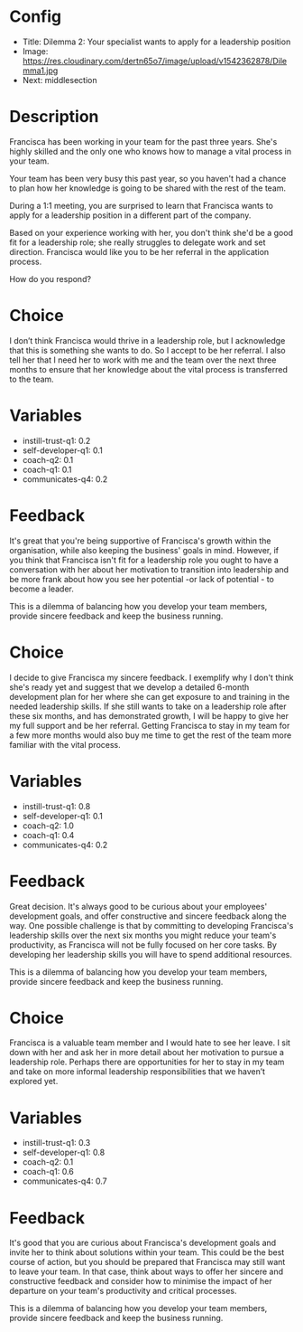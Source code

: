 # Config
 - Title: Dilemma 2: Your specialist wants to apply for a leadership position 
 - Image: https://res.cloudinary.com/dertn65o7/image/upload/v1542362878/Dilemma1.jpg
 - Next: middlesection


# Description
Francisca has been working in your team for the past three years. She's highly skilled and the only one who knows how to manage a vital process in your team. 

Your team has been very busy this past year, so you haven't had a chance to plan how her knowledge is going to be shared with the rest of the team. 

During a 1:1 meeting, you are surprised to learn that Francisca wants to apply for a leadership position in a different part of the company. 

Based on your experience working with her, you don't think she'd be a good fit for a leadership role; she really struggles to delegate work and set direction. Francisca would like you to be her referral in the application process.

How do you respond?

# Choice
 I don’t think Francisca would thrive in a leadership role, but I acknowledge that this is something she wants to do. So I accept to be her referral. I also tell her that I need her to work with me and the team over the next three months to ensure that her knowledge about the vital process is transferred to the team. 

# Variables
- instill-trust-q1: 0.2
- self-developer-q1: 0.1
- coach-q2: 0.1 
- coach-q1: 0.1 
- communicates-q4: 0.2

# Feedback
It's great that you're being supportive of Francisca's growth within the organisation, while also keeping the business' goals in mind. However, if you think that Francisca isn't fit for a leadership role you ought to have a conversation with her about her motivation to transition into leadership and be more frank about how you see her potential -or lack of potential - to become a leader. 

This is a dilemma of balancing how you develop your team members, provide sincere feedback and keep the business running.


# Choice
I decide to give Francisca my sincere feedback. I exemplify why I don't think she's ready yet and suggest that we develop a detailed 6-month development plan for her where she can get exposure to and training in the needed leadership skills. If she still wants to take on a leadership role after these six months, and has demonstrated growth, I will be happy to give her my full support and be her referral. Getting Francisca to stay in my team for a few more months would also buy me time to get the rest of the team more familiar with the vital process.    

# Variables
- instill-trust-q1: 0.8
- self-developer-q1: 0.1
- coach-q2: 1.0 
- coach-q1: 0.4 
- communicates-q4: 0.2

# Feedback
Great decision. It's always good to be curious about your employees' development goals, and offer constructive and sincere feedback along the way. One possible challenge is that by committing to developing Francisca's leadership skills over the next six months you might reduce your team's productivity, as Francisca will not be fully focused on her core tasks. By developing her leadership skills you will have to spend additional resources. 

This is a dilemma of balancing how you develop your team members, provide sincere feedback and keep the business running.






# Choice
Francisca is a valuable team member and I would hate to see her leave. I sit down with her and ask her in more detail about her motivation to pursue a leadership role. Perhaps there are opportunities for her to stay in my team and take on more informal leadership responsibilities that we haven’t explored yet.

# Variables
- instill-trust-q1: 0.3
- self-developer-q1: 0.8
- coach-q2: 0.1 
- coach-q1: 0.6 
- communicates-q4: 0.7


# Feedback
It's good that you are curious about Francisca's development goals and invite her to think about solutions within your team. This could be the best course of action, but you should be prepared that Francisca may still want to leave your team. In that case, think about ways to offer her sincere and constructive feedback and consider how to minimise the impact of her departure on your team's productivity and critical processes. 

This is a dilemma of balancing how you develop your team members, provide sincere feedback and keep the business running.



